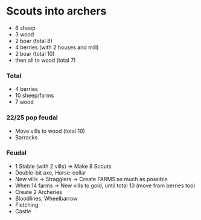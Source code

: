 # Scouts into archers

- 6 sheep
- 3 wood
- 2 boar (total 8)
- 4 berries (with 2 houses and mill)
- 2 boar (total 10)
- then all to wood (total 7)

### Total

- 4 berries
- 10 sheep/farms
- 7 wood

### 22/25 pop feudal

- Move vills to wood (total 10)
- Barracks

### Feudal

- 1 Stable (with 2 vills) => Make 8 Scouts
- Double-bit axe, Horse-collar
- New vills -> Stragglers -> Create FARMS as much as possible
- When 14 farms -> New vills to gold, until total 10 (move from berries too)
- Create 2 Archeries
- Bloodlines, Wheelbarrow
- Fletching
- Castle
